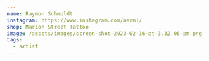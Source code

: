 ```yaml
---
name: Raymon Schmoldt
instagram: https://www.instagram.com/nerml/
shop: Marion Street Tattoo
image: /assets/images/screen-shot-2023-02-16-at-3.32.06-pm.png
tags:
  - artist
---
```

